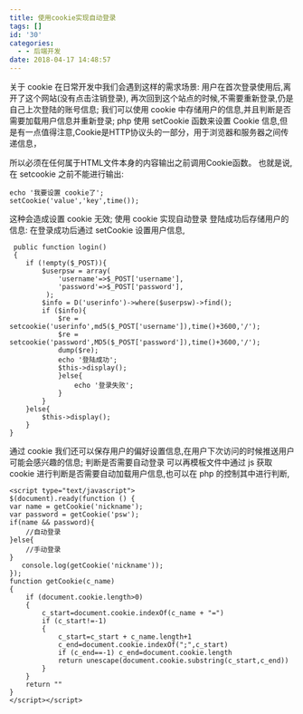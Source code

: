 ```yaml
---
title: 使用cookie实现自动登录
tags: []
id: '30'
categories:
  - - 后端开发
date: 2018-04-17 14:48:57
---
```


关于 cookie 在日常开发中我们会遇到这样的需求场景: 用户在首次登录使用后,离开了这个网站(没有点击注销登录), 再次回到这个站点的时候,不需要重新登录,仍是自己上次登陆的账号信息; 我们可以使用 cookie 中存储用户的信息,并且判断是否需要加载用户信息并重新登录; php 使用 setCookie 函数来设置 Cookie 信息,但是有一点值得注意,Cookie是HTTP协议头的一部分，用于浏览器和服务器之间传递信息，
<!-- more -->
所以必须在任何属于HTML文件本身的内容输出之前调用Cookie函数。 也就是说,在 setcookie 之前不能进行输出:

```
echo '我要设置 cookie了';
setCookie('value','key',time());
```

这种会造成设置 cookie 无效; 使用 cookie 实现自动登录 登陆成功后存储用户的信息: 在登录成功后通过 setCookie 设置用户信息,

```
 public function login()
 {
    if (!empty($_POST)){
        $userpsw = array(
            'username'=>$_POST['username'],
            'password'=>$_POST['password'],
         );
        $info = D('userinfo')->where($userpsw)->find();
        if ($info){
            $re = setcookie('userinfo',md5($_POST['username']),time()+3600,'/');
            $re = setcookie('password',MD5($_POST['password']),time()+3600,'/');
            dump($re);
            echo '登陆成功';
            $this->display();
            }else{
                echo '登录失败';
            }
        }
    }else{
        $this->display();
    }
}
```

通过 cookie 我们还可以保存用户的偏好设置信息,在用户下次访问的时候推送用户可能会感兴趣的信息; 判断是否需要自动登录 可以再模板文件中通过 js 获取 cookie 进行判断是否需要自动加载用户信息,也可以在 php 的控制其中进行判断,

```
<script type="text/javascript">
$(document).ready(function () {
var name = getCookie('nickname');
var password = getCookie('psw');
if(name && password){
    //自动登录
}else{
    //手动登录
}
   console.log(getCookie('nickname'));
});
function getCookie(c_name)
{
    if (document.cookie.length>0)
    {
        c_start=document.cookie.indexOf(c_name + "=")
        if (c_start!=-1)
        {
            c_start=c_start + c_name.length+1
            c_end=document.cookie.indexOf(";",c_start)
            if (c_end==-1) c_end=document.cookie.length
            return unescape(document.cookie.substring(c_start,c_end))
        }
    }
    return ""
}
</script></script>
```